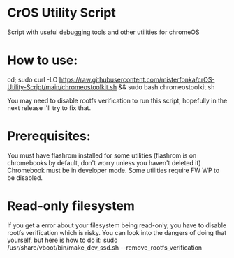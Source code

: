 # CrOS Utility Script
Script with useful debugging tools and other utilities for chromeOS

# How to use:
cd; sudo curl -LO https://raw.githubusercontent.com/misterfonka/crOS-Utility-Script/main/chromeostoolkit.sh && sudo bash chromeostoolkit.sh

You may need to disable rootfs verification to run this script, hopefully in the next release i'll try to fix that.

# Prerequisites:
You must have flashrom installed for some utilities (flashrom is on chromebooks by default, don't worry unless you haven't deleted it)
Chromebook must be in developer mode.
Some utilities require FW WP to be disabled.

# Read-only filesystem
If you get a error about your filesystem being read-only, you have to disable rootfs verification which is risky. You can look into the dangers of doing that yourself, but here is how to do it:
sudo /usr/share/vboot/bin/make_dev_ssd.sh --remove_rootfs_verification 
